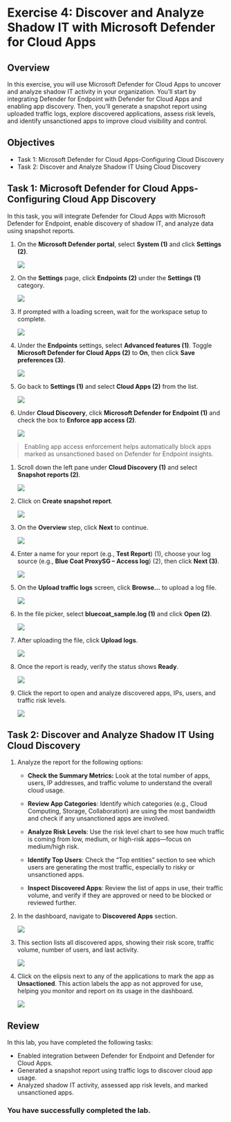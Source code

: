 # Exercise 4: Discover and Analyze Shadow IT with Microsoft Defender for Cloud Apps

## Overview

In this exercise, you will use Microsoft Defender for Cloud Apps to uncover and analyze shadow IT activity in your organization. You’ll start by integrating Defender for Endpoint with Defender for Cloud Apps and enabling app discovery. Then, you’ll generate a snapshot report using uploaded traffic logs, explore discovered applications, assess risk levels, and identify unsanctioned apps to improve cloud visibility and control.

## Objectives

- Task 1: Microsoft Defender for Cloud Apps-Configuring Cloud Discovery
- Task 2: Discover and Analyze Shadow IT Using Cloud Discovery 

## Task 1: Microsoft Defender for Cloud Apps- Configuring Cloud App Discovery

In this task, you will integrate Defender for Cloud Apps with Microsoft Defender for Endpoint, enable discovery of shadow IT, and analyze data using snapshot reports.

1. On the **Microsoft Defender portal**, select **System (1)** and click **Settings (2)**.

   ![](./media/rd_day1_ex4_t1_3.png)

1. On the **Settings** page, click **Endpoints (2)** under the **Settings (1)** category.

   ![](./media/rd_day1_ex4_t1_4.png)

1. If prompted with a loading screen, wait for the workspace setup to complete.

   ![](./media/rd_day1_ex4_t1_5.png)

1. Under the **Endpoints** settings, select **Advanced features (1)**. Toggle **Microsoft Defender for Cloud Apps (2)** to **On**, then click **Save preferences (3)**.

   ![](./media/rd_day1_ex4_t1_6.png)

1. Go back to **Settings (1)** and select **Cloud Apps (2)** from the list.

   ![](./media/rd_day1_ex4_t1_7.png)

1. Under **Cloud Discovery**, click **Microsoft Defender for Endpoint (1)** and check the box to **Enforce app access (2)**.

   ![](./media/rd_day1_ex4_t1_8.png)

>  Enabling app access enforcement helps automatically block apps marked as unsanctioned based on Defender for Endpoint insights.

1. Scroll down the left pane under **Cloud Discovery (1)** and select **Snapshot reports (2)**.

   ![](./media/rd_day1_ex4_t1_9.png)

1. Click on **Create snapshot report**.

   ![](./media/rd_day1_ex4_t1_10.png)

1. On the **Overview** step, click **Next** to continue.

   ![](./media/rd_day1_ex4_t1_11.png)

1. Enter a name for your report (e.g., **Test Report**) (1), choose your log source (e.g., **Blue Coat ProxySG – Access log**) (2), then click **Next (3)**.

   ![](./media/rd_day1_ex4_t1_12.png)

1. On the **Upload traffic logs** screen, click **Browse…** to upload a log file.

   ![](./media/rd_day1_ex4_t1_13.png)

1. In the file picker, select **bluecoat_sample.log (1)** and click **Open (2)**.

   ![](./media/rd_day1_ex4_t1_14.png)

1. After uploading the file, click **Upload logs**.

   ![](./media/rd_day1_ex4_t1_15.png)

1. Once the report is ready, verify the status shows **Ready**.

   ![](./media/rd_day1_ex4_t1_16.png)

1. Click the report to open and analyze discovered apps, IPs, users, and traffic risk levels.

   ![](./media/rd_day1_ex4_t1_17.png)

## Task 2: Discover and Analyze Shadow IT Using Cloud Discovery

1. Analyze the report for the following options:

    - **Check the Summary Metrics:** Look at the total number of apps, users, IP addresses, and traffic volume to understand the overall cloud usage.
    
    - **Review App Categories**: Identify which categories (e.g., Cloud Computing, Storage, Collaboration) are using the most bandwidth and check if any unsanctioned apps are involved.
    
    - **Analyze Risk Levels**: Use the risk level chart to see how much traffic is coming from low, medium, or high-risk apps—focus on medium/high risk.
    
    - **Identify Top Users**: Check the “Top entities” section to see which users are generating the most traffic, especially to risky or unsanctioned apps.
    
    - **Inspect Discovered Apps**: Review the list of apps in use, their traffic volume, and verify if they are approved or need to be blocked or reviewed further.

1. In the dashboard, navigate to **Discovered Apps** section.

   ![](./media/rd_day1_ex4_t2_1.png)

1. This section lists all discovered apps, showing their risk score, traffic volume, number of users, and last activity.

   ![](./media/rd_day1_ex4_t2_2.png)

1. Click on the elipsis next to any of the applications to mark the app as **Unsactioned**. This action labels the app as not approved for use, helping you monitor and report on its usage in the dashboard.

   ![](./media/rd_day1_ex4_t2_3.png)

## Review

In this lab, you have completed the following tasks:

- Enabled integration between Defender for Endpoint and Defender for Cloud Apps.
- Generated a snapshot report using traffic logs to discover cloud app usage.
- Analyzed shadow IT activity, assessed app risk levels, and marked unsanctioned apps.

### You have successfully completed the lab.
